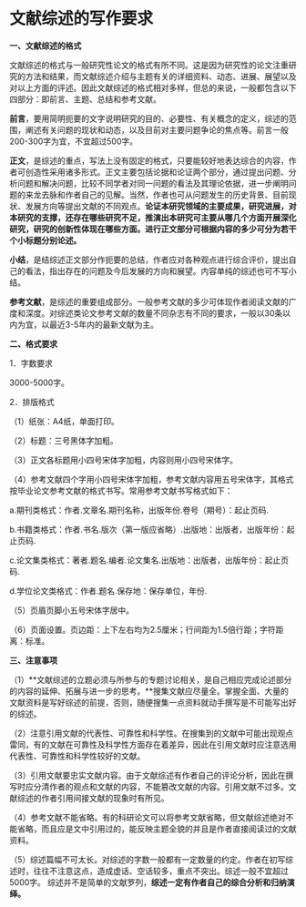 # 文献综述的写作要求

**一、文献综述的格式**

文献综述的格式与一般研究性论文的格式有所不同。这是因为研究性的论文注重研究的方法和结果，而文献综述介绍与主题有关的详细资料、动态、进展、展望以及对以上方面的评述。因此文献综述的格式相对多样，但总的来说，一般都包含以下四部分：即前言、主题、总结和参考文献。

**前言**，要用简明扼要的文字说明研究的目的、必要性、有关概念的定义，综述的范围，阐述有关问题的现状和动态，以及目前对主要问题争论的焦点等。前言一般200-300字为宜，不宜超过500字。

**正文**，是综述的重点，写法上没有固定的格式，只要能较好地表达综合的内容，作者可创造性采用诸多形式。正文主要包括论据和论证两个部分，通过提出问题、分析问题和解决问题，比较不同学者对同一问题的看法及其理论依据，进一步阐明问题的来龙去脉和作者自己的见解。当然，作者也可从问题发生的历史背景、目前现状、发展方向等提出文献的不同观点。**论证本研究领域的主要成果，研究进展，对本研究的支撑，还存在哪些研究不足，推演出本研究可主要从哪几个方面开展深化研究，研究的创新性体现在哪些方面。进行正文部分可根据内容的多少可分为若干个小标题分别论述。**

**小结**，是结综述正文部分作扼要的总结，作者应对各种观点进行综合评价，提出自己的看法，指出存在的问题及今后发展的方向和展望。内容单纯的综述也可不写小结。

**参考文献**，是综述的重要组成部分。一般参考文献的多少可体现作者阅读文献的广度和深度。对综述类论文参考文献的数量不同杂志有不同的要求，一般以30条以内为宜，以最近3-5年内的最新文献为主。

**二、格式要求**

1．字数要求

3000-5000字。

2．排版格式

（1）纸张：A4纸，单面打印。

（2）标题：三号黑体字加粗。

（3）正文各标题用小四号宋体字加粗，内容则用小四号宋体字。

（4）参考文献四个字用小四号宋体字加粗，参考文献内容用五号宋体字，其格式按毕业论文参考文献的格式书写。常用参考文献书写格式如下：

a.期刊类格式：作者.文章名.期刊名称，出版年份.卷号（期号）：起止页码.

b.书籍类格式：作者.书名.版次（第一版应省略）.出版地：出版者，出版年份：起止页码.

c.论文集类格式：著者.题名.编者.论文集名.出版地：出版者，出版年份：起止页码.

d.学位论文类格式：作者.题名.保存地：保存单位，年份.

（5）页眉页脚小五号宋体字居中。

（6）页面设置。页边距：上下左右均为2.5厘米；行间距为1.5倍行距；字符距离：标准。

**三、注意事项**

（1）**文献综述的立题必须与所参与的专题讨论相关，是自己相应完成论述部分的内容的延伸、拓展与进一步的思考。**搜集文献应尽量全。掌握全面、大量的文献资料是写好综述的前提，否则，随便搜集一点资料就动手撰写是不可能写出好的综述。

（2）注意引用文献的代表性、可靠性和科学性。在搜集到的文献中可能出现观点雷同，有的文献在可靠性及科学性方面存在着差异，因此在引用文献时应注意选用代表性、可靠性和科学性较好的文献。

（3）引用文献要忠实文献内容。由于文献综述有作者自己的评论分析，因此在撰写时应分清作者的观点和文献的内容，不能篡改文献的内容。引用文献不过多。文献综述的作者引用间接文献的现象时有所见。

（4）参考文献不能省略。有的科研论文可以将参考文献省略，但文献综述绝对不能省略，而且应是文中引用过的，能反映主题全貌的并且是作者直接阅读过的文献资料。

（5）综述篇幅不可太长。对综述的字数一般都有一定数量的约定。作者在初写综述时，往往不注意这点，造成虚话、空话较多，重点不突出。综述一般不宜超过5000字。 综述并不是简单的文献罗列，**综述一定有作者自己的综合分析和归纳演绎。**
